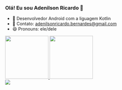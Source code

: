 ### Olá! Eu sou Adenilson Ricardo 👋


- 🌱 Desenvolvedor Android com a liguagem Kotlin
- 📩 Contato: adenilsonricardo.bernardes@gmail.com
- 😄 Pronouns: ele/dele

<div>
   <a href="https://github.com/adenilsonricardo">
   <img height="140cm" src="https://github-readme-stats-sigma-five.vercel.app/api?username=adenilsonricardo&show_icons=tru&theme=dark&include_all_commits=tru&count_private=true"/>
   <img height="140cm" src="https://github-readme-stats-sigma-five.vercel.app/api/top-langs/?username=adenilsonricardo&layout=compact&langs_count=16&theme=dark"/>
</div>
  
 <div> 
   <a href="https://www.linkedin.com/in/adenilson-ricardo-bernardes-19011a62" target="_blank"><img src="https://img.shields.io/badge/-LinkedIn-%230077B5?style=for-the-badge&logo=linkedin&logoColor=white" target="_blank"></a>   
</div>
